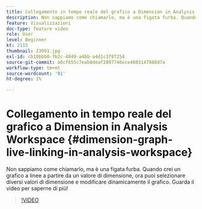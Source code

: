 ```yaml
---
title: Collegamento in tempo reale del grafico a Dimension in Analysis Workspace
description: Non sappiamo come chiamarlo, ma è una figata furba. Quando crei un grafico a linee a partire da un valore di dimensione, ora puoi selezionare diversi valori di dimensione e modificare dinamicamente il grafico. Guarda il video per saperne di più!
feature: Visualizzazioni
doc-type: feature video
role: User
level: Beginner
kt: 2115
thumbnail: 23991.jpg
exl-id: cb10bbb0-fb2c-4849-a4bb-a4d1c3f87254
source-git-commit: a0cf655c7eab8deaf2897746ece4883147888d7a
workflow-type: tm+mt
source-wordcount: '91'
ht-degree: 1%

---
```


# Collegamento in tempo reale del grafico a Dimension in Analysis Workspace {#dimension-graph-live-linking-in-analysis-workspace}

Non sappiamo come chiamarlo, ma è una figata furba. Quando crei un grafico a linee a partire da un valore di dimensione, ora puoi selezionare diversi valori di dimensione e modificare dinamicamente il grafico. Guarda il video per saperne di più!

>[!VIDEO](https://video.tv.adobe.com/v/23991/?quality=12)
